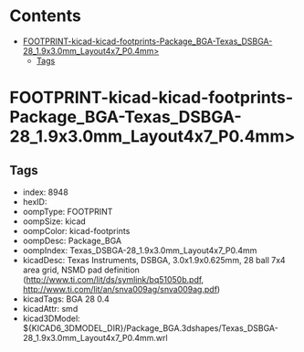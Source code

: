



Contents
========

* [FOOTPRINT-kicad-kicad-footprints-Package_BGA-Texas_DSBGA-28_1.9x3.0mm_Layout4x7_P0.4mm>](#footprint-kicad-kicad-footprints-package_bga-texas_dsbga-28_19x30mm_layout4x7_p04mm)
	* [Tags](#tags)

# FOOTPRINT-kicad-kicad-footprints-Package_BGA-Texas_DSBGA-28_1.9x3.0mm_Layout4x7_P0.4mm>

## Tags

- index: 8948
- hexID: 
- oompType: FOOTPRINT
- oompSize: kicad
- oompColor: kicad-footprints
- oompDesc: Package_BGA
- oompIndex: Texas_DSBGA-28_1.9x3.0mm_Layout4x7_P0.4mm
- kicadDesc: Texas Instruments, DSBGA, 3.0x1.9x0.625mm, 28 ball 7x4 area grid, NSMD pad definition (http://www.ti.com/lit/ds/symlink/bq51050b.pdf, http://www.ti.com/lit/an/snva009ag/snva009ag.pdf)
- kicadTags: BGA 28 0.4
- kicadAttr: smd
- kicad3DModel: ${KICAD6_3DMODEL_DIR}/Package_BGA.3dshapes/Texas_DSBGA-28_1.9x3.0mm_Layout4x7_P0.4mm.wrl
